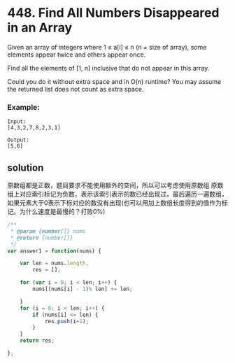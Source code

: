 # 448. Find All Numbers Disappeared in an Array

Given an array of integers where 1 ≤ a[i] ≤ n (n = size of array), some elements appear twice and others appear once.

Find all the elements of [1, n] inclusive that do not appear in this array.

Could you do it without extra space and in O(n) runtime? You may assume the returned list does not count as extra space.

### Example:
	Input:
    [4,3,2,7,8,2,3,1]
    
    Output:
    [5,6]
## solution
原数组都是正数，题目要求不能使用额外的空间，所以可以考虑使用原数组
原数组上对应索引标记为负数，表示该索引表示的数已经出现过，最后遍历一遍数组，如果元素大于0表示下标对应的数没有出现(也可以用加上数组长度得到的值作为标记。为什么速度是最慢的？打败0%)
```javascript
/**
 * @param {number[]} nums
 * @return {number[]}
 */
var answer1 = function(nums) {

    var len = nums.length,
        res = [];

    for (var i = 0; i < len; i++) {
        nums[(nums[i] - 1)% len] += len;

    }
    for (i = 0; i < len; i++) {
        if (nums[i] <= len) {
            res.push(i+1);
        }
    }
    return res;

};
```


	
